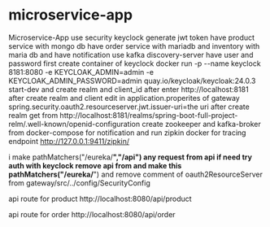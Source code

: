 # microservice-app
Microservice-App use security keyclock generate jwt token have product service with mongo db have order service with mariadb and inventory with maria db and have notification use kafka discovery-server have user and password 
first create container of keyclock 
docker run -p --name keyclock 8181:8080 -e KEYCLOAK_ADMIN=admin -e KEYCLOAK_ADMIN_PASSWORD=admin quay.io/keycloak/keycloak:24.0.3 start-dev
and create realm and client_id after enter http://localhost:8181
after create realm and client
edit in application.properites of gateway 
spring.security.oauth2.resourceserver.jwt.issuer-uri=the uri after create realm
get from http://localhost:8181/realms/spring-boot-full-project-relm/.well-known/openid-configuration
create zookeeper and kafka-broker from docker-compose for notification 
and run zipkin docker for tracing endpoint
http://127.0.0.1:9411/zipkin/

i make pathMatchers("/eureka/**","/api") any request from api if need try auth with keyclock remove api from and make this pathMatchers("/eureka/**")
and remove comment of oauth2ResourceServer from gateway/src/../config/SecurityConfig 

api route for product http://localhost:8080/api/product

api route for order http://localhost:8080/api/order



